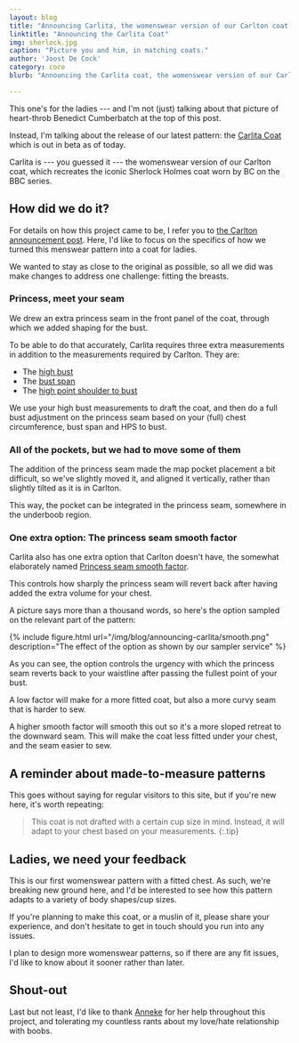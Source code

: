 ```yaml
---
layout: blog
title: "Announcing Carlita, the womenswear version of our Carlton coat."
linktitle: "Announcing the Carlita Coat"
img: sherlock.jpg
caption: "Picture you and him, in matching coats."
author: 'Joost De Cock'
category: core
blurb: "Announcing the Carlita coat, the womenswear version of our Carlton coat pattern."

---
```

This one's for the ladies --- and I'm not (just) talking about that picture of heart-throb Benedict Cumberbatch at the top of this post.

Instead, I'm talking about the release of our latest pattern: 
the [Carlita Coat](/patterns/carlita) which is out in beta as of today.

Carlita is --- you guessed it --- the womenswear version of our Carlton coat, which recreates the iconic Sherlock
Holmes coat worn by BC on the BBC series.

## How did we do it?

For details on how this project came to be, 
I refer you to [the Carlton announcement post](/blog/announcing-carlton-and-bent/).
Here, I'd like to focus on the specifics of how we turned this menswear pattern into a coat for ladies.

We wanted to stay as close to the original as possible, so all we did was make changes to address 
one challenge: fitting the breasts.

### Princess, meet your seam

We drew an extra princess seam in the front panel of the coat, through which we added shaping for the bust.

To be able to do that accurately, Carlita requires three extra measurements in addition to the measurements required by Carlton. They are:

 - The [high bust](/docs/measurements/#highBust)
 - The [bust span](/docs/measurements/#bustSpan)
 - The [high point shoulder to bust](/docs/measurements/#highPointShoulderToBust)

We use your high bust measurements to draft the coat, and then do a full bust adjustment on the
princess seam based on your (full) chest circumference, bust span and HPS to bust.

### All of the pockets, but we had to move some of them

The addition of the princess seam made the map pocket placement a bit difficult, 
so we've slightly moved it, and aligned it vertically, rather than slightly tilted as it is in Carlton.

This way, the pocket can be integrated in the princess seam, somewhere in the underboob region.

### One extra option: The princess seam smooth factor

Carlita also has one extra option that Carlton doesn't have, the somewhat elaborately named 
[Princess seam smooth factor](/docs/patterns/carlita/options#princessSeamSmoothFactor).

This controls how sharply the princess seam will revert back after having added the extra volume for your chest.

A picture says more than a thousand words, so here's the option sampled on the relevant part of the pattern:

{% include figure.html 
    url="/img/blog/announcing-carlita/smooth.png" 
    description="The effect of the option as shown by our sampler service" 
%}

As you can see, the option controls the urgency with which the princess seam reverts back to your waistline
after passing the fullest point of your bust.

A low factor will make for a more fitted coat, but also a more curvy seam that is harder to sew.

A higher smooth factor will smooth this out so it's a more sloped retreat to the downward seam.
This will make the coat less fitted under your chest, and the seam easier to sew.

## A reminder about made-to-measure patterns

This goes without saying for regular visitors to this site, but if you're new here, it's worth repeating:

> This coat is not drafted with a certain cup size in mind. Instead, it will adapt to your chest based on your measurements.
{:.tip}

## Ladies, we need your feedback

This is our first womenswear pattern with a fitted chest. 
As such, we're breaking new ground here, and I'd be interested to see how this pattern adapts to a variety of body shapes/cup sizes.

If you're planning to make this coat, or a muslin of it, please share your experience, and don't hesitate to get in 
touch should you run into any issues.


I plan to design more womenswear patterns, so if there are any fit issues, I'd like to know about it sooner rather than later.

## Shout-out

Last but not least, I'd like to thank [Anneke](http://www.annekecaramin.com/) for her help throughout this project, and tolerating my countless rants about 
my love/hate relationship with boobs.
